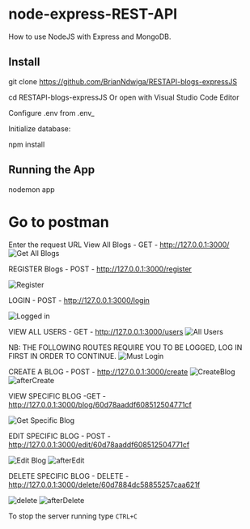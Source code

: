 # node-express-REST-API

How to use NodeJS with Express and MongoDB.

## Install

git clone https://github.com/BrianNdwiga/RESTAPI-blogs-expressJS

cd RESTAPI-blogs-expressJS Or open with Visual Studio Code Editor

Configure .env from .env_

Initialize database:

npm install

## Running the App

nodemon app

# Go to postman
Enter the request URL 
View All Blogs - GET - http://127.0.0.1:3000/
![Get All Blogs](https://user-images.githubusercontent.com/67043559/123595217-53577080-d7f9-11eb-8f5b-66aff69e52a4.png)

REGISTER Blogs - POST - http://127.0.0.1:3000/register
<!-- ENTER EMAIL AND PASSWORD IN THE BODY(RAW,JSON FORMAT) -->
![Register](https://user-images.githubusercontent.com/67043559/123595416-90bbfe00-d7f9-11eb-92db-bb52da76a384.png)

LOGIN - POST - http://127.0.0.1:3000/login
<!-- ENTER EMAIL AND PASSWORD IN THE BODY(RAW,JSON FORMAT) -->
![Logged in](https://user-images.githubusercontent.com/67043559/123595483-a16c7400-d7f9-11eb-95af-8f31ca1f504d.png)

VIEW ALL USERS - GET - http://127.0.0.1:3000/users
![All Users](https://user-images.githubusercontent.com/67043559/123595520-adf0cc80-d7f9-11eb-84f7-7c5beabfcac0.png)

NB: THE FOLLOWING ROUTES REQUIRE YOU TO BE LOGGED, LOG IN FIRST IN ORDER TO CONTINUE.
![Must Login](https://user-images.githubusercontent.com/67043559/123595573-bd701580-d7f9-11eb-9739-e7b408e051e9.png)

CREATE A BLOG - POST - http://127.0.0.1:3000/create
![CreateBlog](https://user-images.githubusercontent.com/67043559/123595614-c8c34100-d7f9-11eb-8202-5de6dca220ff.png)
![afterCreate](https://user-images.githubusercontent.com/67043559/123595635-cf51b880-d7f9-11eb-8c46-2bcfa4f5a86e.png)

VIEW SPECIFIC BLOG -GET - http://127.0.0.1:3000/blog/60d78aaddf608512504771cf
<!-- COPY AND ATTACH ID AT THE END 3000/blog/:id here -->
![Get Specific Blog](https://user-images.githubusercontent.com/67043559/123595674-d973b700-d7f9-11eb-83c6-d1f993048779.png)

EDIT SPECIFIC BLOG - POST - http://127.0.0.1:3000/edit/60d78aaddf608512504771cf
<!-- ATTACH ID AT THE END 3000/edit/:id here -->
![Edit Blog](https://user-images.githubusercontent.com/67043559/123595712-e2fd1f00-d7f9-11eb-8821-97e3e054506a.png)
![afterEdit](https://user-images.githubusercontent.com/67043559/123595744-f01a0e00-d7f9-11eb-8d9b-67ab2b723fb8.png)

DELETE SPECIFIC BLOG - DELETE - http://127.0.0.1:3000/delete/60d7884dc58855257caa621f
<!-- ATTACH ID AT THE END 3000/delete/:id here -->
![delete](https://user-images.githubusercontent.com/67043559/123595767-f7d9b280-d7f9-11eb-985d-e29a44c3a29a.png)
![afterDelete](https://user-images.githubusercontent.com/67043559/123595790-fe682a00-d7f9-11eb-98b6-0421a4787789.png)

To stop the server running type `CTRL+C`
